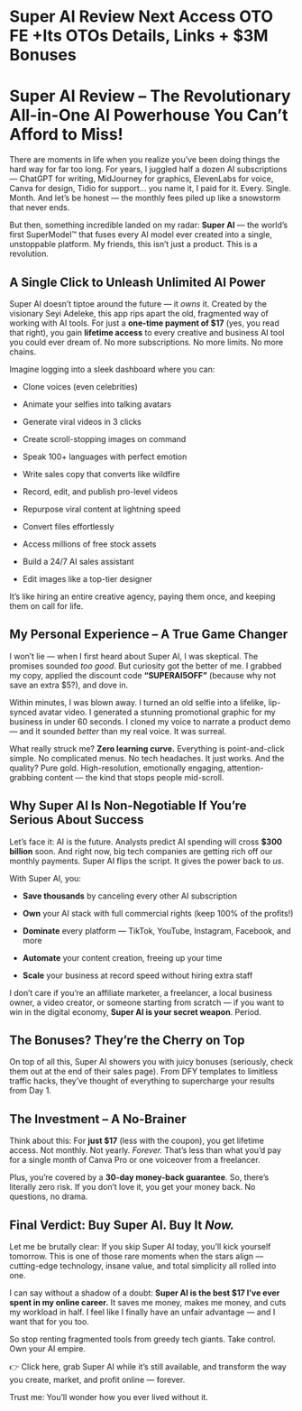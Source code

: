 # Super AI Review Next Access OTO FE +Its OTOs Details, Links + $3M Bonuses
<h1 class="" data-start="164" data-end="252">Super AI Review – The Revolutionary All-in-One AI Powerhouse You Can’t Afford to Miss!</h1>
<p class="" data-start="254" data-end="643">There are moments in life when you realize you’ve been doing things the hard way for far too long. For years, I juggled half a dozen AI subscriptions — ChatGPT for writing, MidJourney for graphics, ElevenLabs for voice, Canva for design, Tidio for support… you name it, I paid for it. Every. Single. Month. And let’s be honest — the monthly fees piled up like a snowstorm that never ends.</p>
<p class="" data-start="645" data-end="878">But then, something incredible landed on my radar: <strong data-start="696" data-end="708">Super AI</strong> — the world’s first SuperModel™ that fuses every AI model ever created into a single, unstoppable platform. My friends, this isn’t just a product. This is a revolution.</p>

<h2 class="" data-start="880" data-end="927">A Single Click to Unleash Unlimited AI Power</h2>
<p class="" data-start="929" data-end="1310">Super AI doesn’t tiptoe around the future — it <em data-start="976" data-end="982">owns</em> it. Created by the visionary Seyi Adeleke, this app rips apart the old, fragmented way of working with AI tools. For just a <strong data-start="1107" data-end="1134">one-time payment of $17</strong> (yes, you read that right), you gain <strong data-start="1172" data-end="1191">lifetime access</strong> to every creative and business AI tool you could ever dream of. No more subscriptions. No more limits. No more chains.</p>
<p class="" data-start="1312" data-end="1365">Imagine logging into a sleek dashboard where you can:</p>

<ul data-start="1366" data-end="1844">
 	<li class="" data-start="1366" data-end="1399">
<p class="" data-start="1368" data-end="1399">Clone voices (even celebrities)</p>
</li>
 	<li class="" data-start="1400" data-end="1443">
<p class="" data-start="1402" data-end="1443">Animate your selfies into talking avatars</p>
</li>
 	<li class="" data-start="1444" data-end="1479">
<p class="" data-start="1446" data-end="1479">Generate viral videos in 3 clicks</p>
</li>
 	<li class="" data-start="1480" data-end="1522">
<p class="" data-start="1482" data-end="1522">Create scroll-stopping images on command</p>
</li>
 	<li class="" data-start="1523" data-end="1566">
<p class="" data-start="1525" data-end="1566">Speak 100+ languages with perfect emotion</p>
</li>
 	<li class="" data-start="1567" data-end="1613">
<p class="" data-start="1569" data-end="1613">Write sales copy that converts like wildfire</p>
</li>
 	<li class="" data-start="1614" data-end="1658">
<p class="" data-start="1616" data-end="1658">Record, edit, and publish pro-level videos</p>
</li>
 	<li class="" data-start="1659" data-end="1703">
<p class="" data-start="1661" data-end="1703">Repurpose viral content at lightning speed</p>
</li>
 	<li class="" data-start="1704" data-end="1732">
<p class="" data-start="1706" data-end="1732">Convert files effortlessly</p>
</li>
 	<li class="" data-start="1733" data-end="1771">
<p class="" data-start="1735" data-end="1771">Access millions of free stock assets</p>
</li>
 	<li class="" data-start="1772" data-end="1805">
<p class="" data-start="1774" data-end="1805">Build a 24/7 AI sales assistant</p>
</li>
 	<li class="" data-start="1806" data-end="1844">
<p class="" data-start="1808" data-end="1844">Edit images like a top-tier designer</p>
</li>
</ul>
<p class="" data-start="1846" data-end="1943">It’s like hiring an entire creative agency, paying them once, and keeping them on call for life.</p>

<h2 class="" data-start="1945" data-end="1992">My Personal Experience – A True Game Changer</h2>
<p class="" data-start="1994" data-end="2241">I won’t lie — when I first heard about Super AI, I was skeptical. The promises sounded <em data-start="2081" data-end="2091">too good</em>. But curiosity got the better of me. I grabbed my copy, applied the discount code <strong data-start="2174" data-end="2191">“SUPERAI5OFF”</strong> (because why not save an extra $5?), and dove in.</p>
<p class="" data-start="2243" data-end="2528">Within minutes, I was blown away. I turned an old selfie into a lifelike, lip-synced avatar video. I generated a stunning promotional graphic for my business in under 60 seconds. I cloned my voice to narrate a product demo — and it sounded <em data-start="2483" data-end="2491">better</em> than my real voice. It was surreal.</p>
<p class="" data-start="2530" data-end="2807">What really struck me? <strong data-start="2553" data-end="2577">Zero learning curve.</strong> Everything is point-and-click simple. No complicated menus. No tech headaches. It just works. And the quality? Pure gold. High-resolution, emotionally engaging, attention-grabbing content — the kind that stops people mid-scroll.</p>

<h2 class="" data-start="2809" data-end="2874">Why Super AI Is Non-Negotiable If You’re Serious About Success</h2>
<p class="" data-start="2876" data-end="3109">Let’s face it: AI is the future. Analysts predict AI spending will cross <strong data-start="2949" data-end="2965">$300 billion</strong> soon. And right now, big tech companies are getting rich off our monthly payments. Super AI flips the script. It gives the power back to <em data-start="3103" data-end="3107">us</em>.</p>
<p class="" data-start="3111" data-end="3130">With Super AI, you:</p>

<ul data-start="3131" data-end="3479">
 	<li class="" data-start="3131" data-end="3192">
<p class="" data-start="3133" data-end="3192"><strong data-start="3133" data-end="3151">Save thousands</strong> by canceling every other AI subscription</p>
</li>
 	<li class="" data-start="3193" data-end="3272">
<p class="" data-start="3195" data-end="3272"><strong data-start="3195" data-end="3202">Own</strong> your AI stack with full commercial rights (keep 100% of the profits!)</p>
</li>
 	<li class="" data-start="3273" data-end="3351">
<p class="" data-start="3275" data-end="3351"><strong data-start="3275" data-end="3287">Dominate</strong> every platform — TikTok, YouTube, Instagram, Facebook, and more</p>
</li>
 	<li class="" data-start="3352" data-end="3410">
<p class="" data-start="3354" data-end="3410"><strong data-start="3354" data-end="3366">Automate</strong> your content creation, freeing up your time</p>
</li>
 	<li class="" data-start="3411" data-end="3479">
<p class="" data-start="3413" data-end="3479"><strong data-start="3413" data-end="3422">Scale</strong> your business at record speed without hiring extra staff</p>
</li>
</ul>
<p class="" data-start="3481" data-end="3703">I don’t care if you’re an affiliate marketer, a freelancer, a local business owner, a video creator, or someone starting from scratch — if you want to win in the digital economy, <strong data-start="3660" data-end="3694">Super AI is your secret weapon</strong>. Period.</p>

<h2 class="" data-start="3705" data-end="3746">The Bonuses? They’re the Cherry on Top</h2>
<p class="" data-start="3748" data-end="3984">On top of all this, Super AI showers you with juicy bonuses (seriously, check them out at the end of their sales page). From DFY templates to limitless traffic hacks, they’ve thought of everything to supercharge your results from Day 1.</p>

<h2 class="" data-start="3986" data-end="4018">The Investment – A No-Brainer</h2>
<p class="" data-start="4020" data-end="4240">Think about this: For <strong data-start="4042" data-end="4054">just $17</strong> (less with the coupon), you get lifetime access. Not monthly. Not yearly. <em data-start="4129" data-end="4139">Forever.</em> That’s less than what you’d pay for a single month of Canva Pro or one voiceover from a freelancer.</p>
<p class="" data-start="4242" data-end="4405">Plus, you’re covered by a <strong data-start="4268" data-end="4299">30-day money-back guarantee</strong>. So, there’s literally zero risk. If you don’t love it, you get your money back. No questions, no drama.</p>

<h2 class="" data-start="4407" data-end="4452">Final Verdict: Buy Super AI. Buy It <em data-start="4446" data-end="4452">Now.</em></h2>
<p class="" data-start="4454" data-end="4678">Let me be brutally clear:
If you skip Super AI today, you’ll kick yourself tomorrow. This is one of those rare moments when the stars align — cutting-edge technology, insane value, and total simplicity all rolled into one.</p>
<p class="" data-start="4680" data-end="4928">I can say without a shadow of a doubt: <strong data-start="4719" data-end="4784">Super AI is the best $17 I’ve ever spent in my online career.</strong> It saves me money, makes me money, and cuts my workload in half. I feel like I finally have an unfair advantage — and I want that for you too.</p>
<p class="" data-start="4930" data-end="5022">So stop renting fragmented tools from greedy tech giants. Take control. Own your AI empire.</p>
<p class="" data-start="5024" data-end="5152">👉 Click here, grab Super AI while it’s still available, and transform the way you create, market, and profit online — forever.</p>
<p class="" data-start="5154" data-end="5208">Trust me: You’ll wonder how you ever lived without it.</p>
